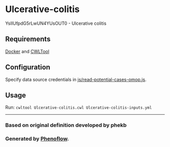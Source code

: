 # Ulcerative-colitis

YsIIUfpdG5rLwUN4YUsOUT0 - Ulcerative colitis

## Requirements

[Docker](https://docs.docker.com/install/) and [CWLTool](https://github.com/common-workflow-language/cwltool#install)

## Configuration

Specify data source credentials in [js/read-potential-cases-omop.js](js/read-potential-cases-omop.js).

## Usage

Run: `cwltool Ulcerative-colitis.cwl Ulcerative-colitis-inputs.yml`

***

### Based on original definition developed by phekb
### Generated by [Phenoflow](https://kclhi.org/phenoflow).
